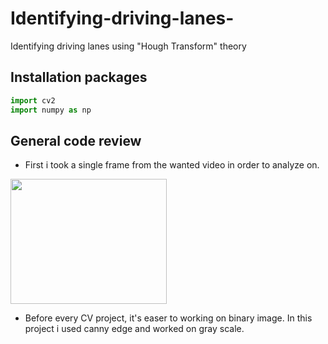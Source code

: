 # Identifying-driving-lanes-
Identifying driving lanes using "Hough Transform" theory

## Installation packages

```python
import cv2
import numpy as np
```

## General code review

- First i took a single frame from the wanted video in order to analyze on.

<img src="https://user-images.githubusercontent.com/101269937/190387214-c057423b-1352-4f03-af55-8d9f55fd5d20.jpg" width="250" height="200">

- Before every CV project, it's easer to working on binary image. In this project i used canny edge and worked on gray scale.


